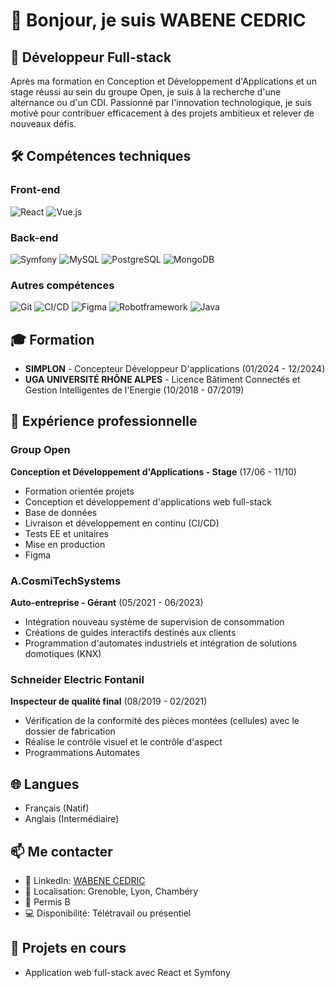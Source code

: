 # 👋 Bonjour, je suis WABENE CEDRIC

## 💼 Développeur Full-stack 

Après ma formation en Conception et Développement d'Applications et un stage réussi au sein du groupe Open, je suis à la recherche d'une alternance ou d'un CDI. Passionné par l'innovation technologique, je suis motivé pour contribuer efficacement à des projets ambitieux et relever de nouveaux défis.

## 🛠️ Compétences techniques

### Front-end
![React](https://img.shields.io/badge/React-20232A?style=for-the-badge&logo=react&logoColor=61DAFB)
![Vue.js](https://img.shields.io/badge/Vue.js-35495E?style=for-the-badge&logo=vue.js&logoColor=4FC08D)

### Back-end
![Symfony](https://img.shields.io/badge/Symfony-000000?style=for-the-badge&logo=symfony&logoColor=white)
![MySQL](https://img.shields.io/badge/MySQL-00000F?style=for-the-badge&logo=mysql&logoColor=white)
![PostgreSQL](https://img.shields.io/badge/PostgreSQL-316192?style=for-the-badge&logo=postgresql&logoColor=white)
![MongoDB](https://img.shields.io/badge/MongoDB-4EA94B?style=for-the-badge&logo=mongodb&logoColor=white)

### Autres compétences
![Git](https://img.shields.io/badge/Git-F05032?style=for-the-badge&logo=git&logoColor=white)
![CI/CD](https://img.shields.io/badge/CI/CD-2088FF?style=for-the-badge&logo=github-actions&logoColor=white)
![Figma](https://img.shields.io/badge/Figma-F24E1E?style=for-the-badge&logo=figma&logoColor=white)
![Robotframework](https://img.shields.io/badge/Robotframework-000000?style=for-the-badge&logo=robot-framework&logoColor=white)
![Java](https://img.shields.io/badge/Java-ED8B00?style=for-the-badge&logo=java&logoColor=white)

## 🎓 Formation
- **SIMPLON** - Concepteur Développeur D'applications (01/2024 - 12/2024)
- **UGA UNIVERSITÉ RHÔNE ALPES** - Licence Bâtiment Connectés et Gestion Intelligentes de l'Energie (10/2018 - 07/2019)

## 💼 Expérience professionnelle
### Group Open
**Conception et Développement d'Applications - Stage** (17/06 - 11/10)
- Formation orientée projets
- Conception et développement d'applications web full-stack
- Base de données
- Livraison et développement en continu (CI/CD)
- Tests EE et unitaires
- Mise en production
- Figma

### A.CosmiTechSystems
**Auto-entreprise - Gérant** (05/2021 - 06/2023)
- Intégration nouveau système de supervision de consommation
- Créations de guides interactifs destinés aux clients
- Programmation d'automates industriels et intégration de solutions domotiques (KNX)

### Schneider Electric Fontanil
**Inspecteur de qualité final** (08/2019 - 02/2021)
- Vérification de la conformité des pièces montées (cellules) avec le dossier de fabrication
- Réalise le contrôle visuel et le contrôle d'aspect
- Programmations Automates

## 🌐 Langues
- Français (Natif)
- Anglais (Intermédiaire)

## 📫 Me contacter
- 🔗 LinkedIn: [WABENE CEDRIC](https://www.linkedin.com/in/cedric-wabene)
- 📍 Localisation: Grenoble, Lyon, Chambéry
- 🚗 Permis B
- 💻 Disponibilité: Télétravail ou présentiel

## 🔭 Projets en cours
- Application web full-stack avec React et Symfony
